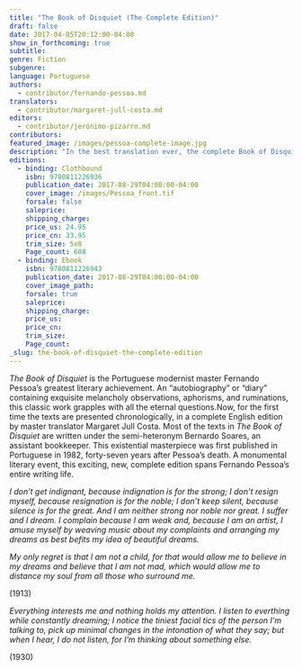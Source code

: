 ```yaml
---
title: "The Book of Disquiet (The Complete Edition)"
draft: false
date: 2017-04-05T20:12:00-04:00
show_in_forthcoming: true
subtitle:
genre: Fiction
subgenre:
language: Portuguese
authors:
  - contributor/fernando-pessoa.md
translators:
  - contributor/margaret-jull-costa.md
editors:
  - contributor/jerónimo-pizarro.md
contributors:
featured_image: /images/pessoa-complete-image.jpg
description: "In the best translation ever, the complete Book of Disquiet is an incomparable masterpiece "
editions:
  - binding: Clothbound
    isbn: 9780811226936
    publication_date: 2017-08-29T04:00:00-04:00
    cover_image: /images/Pessoa_front.tif
    forsale: false
    saleprice:
    shipping_charge:
    price_us: 24.95
    price_cn: 33.95
    trim_size: 5x8
    Page_count: 608
  - binding: Ebook
    isbn: 9780811226943
    publication_date: 2017-08-29T04:00:00-04:00
    cover_image_path:
    forsale: true
    saleprice:
    shipping_charge:
    price_us:
    price_cn:
    trim_size:
    Page_count:
_slug: the-book-of-disquiet-the-complete-edition
---
```


_The Book of Disquiet_ is the Portuguese modernist master Fernando Pessoa’s greatest literary achievement. An “autobiography” or “diary” containing exquisite melancholy observations, aphorisms, and ruminations, this classic work grapples with all the eternal questions.Now, for the first time the texts are presented chronologically, in a complete English edition by master translator Margaret Jull Costa. Most of the texts in _The Book of Disquiet_ are written under the semi-heteronym Bernardo Soares, an assistant bookkeeper. This existential masterpiece was first published in Portuguese in 1982, forty-seven years after Pessoa’s death. A monumental literary event, this exciting, new, complete edition spans Fernando Pessoa’s entire writing life.

_I don’t get indignant, because indignation is for the strong; I don’t resign myself, because resignation is for the noble; I don’t keep silent, because silence is for the great. And I am neither strong nor noble nor great. I suffer and I dream. I complain because I am weak and, because I am an artist, I amuse myself by weaving music about my complaints and arranging my dreams as best befits my idea of beautiful dreams._

_My only regret is that I am not a child, for that would allow me to believe in my dreams and believe that I am not mad, which would allow me to distance my soul from all those who surround me._

(1913)

_Everything interests me and nothing holds my attention. I listen to everthing while constantly dreaming; I notice the tiniest facial tics of the person I’m talking to, pick up minimal changes in the intonation of what they say; but when I hear, I do not listen, for I’m thinking about something else._

(1930)
